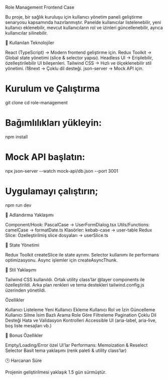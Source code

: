 Role Management Frontend Case

Bu proje, bir sağlık kuruluşu için kullanıcı yönetim paneli geliştirme senaryosu kapsamında hazırlanmıştır.
Panelde kullanıcılar listelenebilir, yeni kullanıcı eklenebilir, mevcut kullanıcıların rol ve izinleri güncellenebilir, ayrıca kullanıcılar silinebilir.

🚀 Kullanılan Teknolojiler

React (TypeScript) → Modern frontend geliştirme için.
Redux Toolkit → Global state yönetimi (slice & selector yapısı).
Headless UI → Erişilebilir, özelleştirilebilir UI bileşenleri.
Tailwind CSS → Hızlı ve ölçeklenebilir stil yönetimi.
i18next → Çoklu dil desteği.
json-server → Mock API için.

# Kurulum ve Çalıştırma
git clone <repo-url>
cd role-management

# Bağımlılıkları yükleyin:
npm install

# Mock API başlatın:
npx json-server --watch mock-api/db.json --port 3001

# Uygulamayı çalıştırın;
npm run dev



📌 Adlandırma Yaklaşımı

Component/Hook: PascalCase → UserFormDialog.tsx
Utils/Functions: camelCase → formatDate.ts
Klasörler: kebab-case → user-table
Redux Slice: Özelleştirilmiş slice dosyaları → userSlice.ts

📌 State Yönetimi

Redux Toolkit createSlice ile state ayrımı.
Selector kullanımı ile performans optimizasyonu.
Async işlemler için createAsyncThunk.

📌 Stil Yaklaşımı

Tailwind CSS kullanıldı.
Ortak utility class’lar @layer components ile özelleştirildi.
Arka plan renkleri ve tema destekleri tailwind.config.js üzerinden yönetildi.

Özellikler

Kullanıcı Listeleme
Yeni Kullanıcı Ekleme
Kullanıcı Rol ve İzin Güncelleme
Kullanıcı Silme
İsim Bazlı Arama
Role Göre Filtreleme
Pagination
Çoklu Dil Desteği
Hata ve Validasyon Kontrolleri
Accessible UI (aria-label, aria-live, boş liste mesajları vb.)

🎨 Bonus Özellikler

Empty/Loading/Error özel UI’lar
Performans: Memoization & Reselect Selector
Basit tema yaklaşımı (renk paleti & utility class’lar)

🕒 Harcanan Süre

Projenin geliştirilmesi yaklaşık 1.5 gün sürmüştür.

